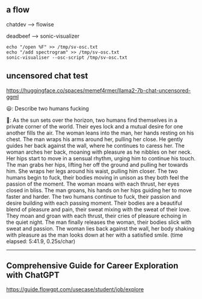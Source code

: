 ## a flow

chatdev --> flowise


deadbeef --> sonic-visualizer

```
echo "/open %F" >> /tmp/sv-osc.txt
echo "/add spectrogram" >> /tmp/sv-osc.txt
sonic-visualiser --osc-script /tmp/sv-osc.txt
```



## uncensored chat test

https://huggingface.co/spaces/memef4rmer/llama2-7b-chat-uncensored-ggml

😃: Describe two humans fucking

🤖: As the sun sets over the horizon, two humans find themselves in a private corner of the world. Their eyes lock and a mutual desire for one another fills the air. The woman leans into the man, her hands resting on his chest. The man wraps his arms around her, pulling her close. He gently guides her back against the wall, where he continues to caress her. The woman arches her back, moaning with pleasure as he nibbles on her neck. Her hips start to move in a sensual rhythm, urging him to continue his touch.
The man grabs her hips, lifting her off the ground and pulling her towards him. She wraps her legs around his waist, pulling him closer. The two humans begin to fuck, their bodies moving in unison as they both feel the passion of the moment. The woman moans with each thrust, her eyes closed in bliss. The man groans, his hands on her hips guiding her to move faster and harder.
The two humans continue to fuck, their passion and desire building with each passing moment. Their bodies are a beautiful blend of pleasure and pain, their sweat mixing with the sweat of their love. They moan and groan with each thrust, their cries of pleasure echoing in the quiet night. The man finally releases the woman, their bodies slick with sweat and passion. The woman lies back against the wall, her body shaking with pleasure as the man looks down at her with a satisfied smile.
(time elapsed: 5:41.9, 0.25s/char)



---


## Comprehensive Guide for Career Exploration with ChatGPT

https://guide.flowgpt.com/usecase/student/job/explore


